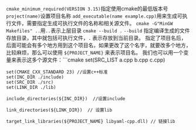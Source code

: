 `cmake_minimum_required(VERSION 3.15)`指定使用cmake的最低版本号
`project(name)`设置项目名称
`add_executable(name example.cpp)`用来生成可执行文件，需要指定生成可执行文件的名称和相关源文件。
`cmake -G"MinGW Makefiles" ..`用`..`表示上层目录
`cmake --build .` `--build` 指定编译生成的文件存放目录，其中就包括可执行文件，`.` 表示存放到当前目录。
指定了项目名后，后面可能会有多个地方用到这个项目名，如果更改了这个名字，就要改多个地方，比较麻烦，那么可以使用 `${PROJECT_NAME}` 来表示项目名。
我们也可以用一个变量来表示这多个源文件：```cmake set(SRC_LIST a.cpp b.cpp c.cpp)
```
set(CMAKE_CXX_STANDARD 23) //设置c++标准
set(INC_DIR ./include)  
set(SRC_DIR ./src)  
set(LINK_DIR ./lib)  
  
include_directories(${INC_DIR})  //设置include
  
link_directories(${LINK_DIR})  // 设置lib

target_link_libraries(${PROJECT_NAME} libyaml-cpp.dll) // 链接lib
```